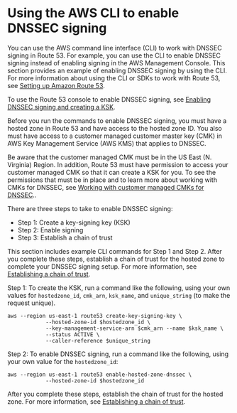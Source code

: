 # Using the AWS CLI to enable DNSSEC signing<a name="dns-configuring-dnssec-cli"></a>

You can use the AWS command line interface \(CLI\) to work with DNSSEC signing in Route 53\. For example, you can use the CLI to enable DNSSEC signing instead of enabling signing in the AWS Management Console\. This section provides an example of enabling DNSSEC signing by using the CLI\. For more information about using the CLI or SDKs to work with Route 53, see [Setting up Amazon Route 53](setting-up-route-53.md)\.

To use the Route 53 console to enable DNSSEC signing, see [Enabling DNSSEC signing and creating a KSK](dns-configuring-dnssec-enable-signing.md#dns-configuring-dnssec-enable)\.

Before you run the commands to enable DNSSEC signing, you must have a hosted zone in Route 53 and have access to the hosted zone ID\. You also must have access to a customer managed customer master key \(CMK\) in AWS Key Management Service \(AWS KMS\) that applies to DNSSEC\. 

Be aware that the customer managed CMK must be in the US East \(N\. Virginia\) Region\. In addition, Route 53 must have permission to access your customer managed CMK so that it can create a KSK for you\. To see the permissions that must be in place and to learn more about working with CMKs for DNSSEC, see [Working with customer managed CMKs for DNSSEC](dns-configuring-dnssec-cmk-requirements.md)\.\.

There are three steps to take to enable DNSSEC signing: 
+ Step 1: Create a key\-signing key \(KSK\)
+ Step 2: Enable signing
+ Step 3: Establish a chain of trust

This section includes example CLI commands for Step 1 and Step 2\. After you complete these steps, establish a chain of trust for the hosted zone to complete your DNSSEC signing setup\. For more information, see [Establishing a chain of trust](dns-configuring-dnssec-enable-signing.md#dns-configuring-dnssec-chain-of-trust)\.

Step 1: To create the KSK, run a command like the following, using your own values for `hostedzone_id`, `cmk_arn`, `ksk_name`, and `unique_string` \(to make the request unique\)\.

```
aws --region us-east-1 route53 create-key-signing-key \
			--hosted-zone-id $hostedzone_id \
			--key-management-service-arn $cmk_arn --name $ksk_name \
			--status ACTIVE \
			--caller-reference $unique_string
```

Step 2: To enable DNSSEC signing, run a command like the following, using your own value for the `hostedzone_id`:

```
aws --region us-east-1 route53 enable-hosted-zone-dnssec \
			--hosted-zone-id $hostedzone_id
```

After you complete these steps, establish the chain of trust for the hosted zone\. For more information, see [Establishing a chain of trust](dns-configuring-dnssec-enable-signing.md#dns-configuring-dnssec-chain-of-trust)\.